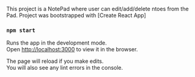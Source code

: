 This project is a NotePad where user can edit/add/delete ntoes from the Pad. Project was bootstrapped with [Create React App] 


### `npm start`

Runs the app in the development mode.<br>
Open [http://localhost:3000](http://localhost:3000) to view it in the browser.

The page will reload if you make edits.<br>
You will also see any lint errors in the console.

